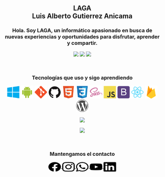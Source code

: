 ﻿<h2 align="center">LAGA<br>Luis Alberto Gutierrez Anicama</h2>
<h3 align="center">Hola. Soy LAGA, un informático apasionado en busca de nuevas experiencias y oportunidades para disfrutar, aprender y compartir.</h3>

<p align="center">
    <img src="https://komarev.com/ghpvc/?username=lagaxyz-username&color=brightgreen&label=Visitante+Número"/>
    <a href="https://www.paypal.com/donate?hosted_button_id=W7QQPM9ZS68MC"><img src="https://img.shields.io/badge/Donaciones-LAGAxyz-blue?style=flat"></a>
    <a href="https://lagaxyz.github.io/"><img src="https://img.shields.io/badge/Sitio%20Web-lagaxyz.github.io-brightgreen?style=flat"></a>
</p>

<br>

<h3 align="center">Tecnologías que uso y sigo aprendiendo</h3>
<p align="center">
    <a> <img src="./Habilidades/windows.svg" width="40" height="40"/> </a>
    <a> <img src="./Habilidades/android.svg" width="40" height="40"/> </a>
    <!-- <a> <img src="./Habilidades/linux.svg" width="40" height="40"/> </a> -->
    <!-- <a> <img src="./Habilidades/apple.svg" width="40" height="40"/> </a> -->
    <a> <img src="./Habilidades/git.svg" width="40" height="40"/> </a>
    <a> <img src="./Habilidades/github.svg" width="40" height="40"/> </a>
    <!-- <a> <img src="./Habilidades/gitlab.svg" width="40" height="40"/> </a> -->
    <a> <img src="./Habilidades/html5.svg" width="40" height="40"/> </a>
    <a> <img src="./Habilidades/css3.svg" width="40" height="40"/> </a>
    <!-- <a> <img src="./Habilidades/less.svg" width="40" height="40"/> </a> -->
    <a> <img src="./Habilidades/sass.svg" width="40" height="40"/> </a>
    <a> <img src="./Habilidades/javascript.svg" width="40" height="40"/> </a>
    <!-- <a> <img src="./Habilidades/jquery.svg" width="40" height="40"/> </a> -->
    <a> <img src="./Habilidades/bootstrap.svg" width="40" height="40"/> </a>
    <!-- <a> <img src="./Habilidades/nodejs.svg" width="40" height="40"/> </a> -->
    <!-- <a> <img src="./Habilidades/npm.svg" width="40" height="40"/> </a> -->
    <!-- <a> <img src="./Habilidades/yarn.svg" width="40" height="40"/> </a> -->
    <a> <img src="./Habilidades/react.svg" width="40" height="40"/> </a>
    <!-- <a> <img src="./Habilidades/java.svg" width="40" height="40"/> </a> -->
    <!-- <a> <img src="./Habilidades/php.svg" width="40" height="40"/> </a> -->
    <!-- <a> <img src="./Habilidades/python.svg" width="40" height="40"/> </a> -->
    <a> <img src="./Habilidades/firebase.svg" width="40" height="40"/> </a>
    <!-- <a> <img src="./Habilidades/mysql.svg" width="40" height="40"/> </a> -->
    <!-- <a> <img src="./Habilidades/oracle.svg" width="40" height="40"/> </a> -->
    <!-- <a> <img src="./Habilidades/postgresql.svg" width="40" height="40"/> </a> -->
    <!-- <a> <img src="./Habilidades/moodle.svg" width="40" height="40"/> </a> -->
    <a> <img src="./Habilidades/wordpress.svg" width="40" height="40"/> </a>
</p>

<p align="center">
    <img src="https://github-readme-stats.vercel.app/api/top-langs/?username=lagaxyz"/>
</p>

<p align="center">
    <img src="https://github-readme-stats.vercel.app/api?username=lagaxyz&show_icons=true&theme=dark"/>
</p>

<br>

<h3 align="center">Mantengamos el contacto</h3>
<p align="center"> 
    <a href="https://www.facebook.com/gutierrezanicamaluisalberto/">
        <img align="center" src="./Redes%20Sociales/facebook.svg" height="30" width="40"/>
    </a>
    <a href="https://instagram.com/lagaxyz">
        <img align="center" src="./Redes%20Sociales/instagram.svg" height="30" width="40"/>
    </a>
    <a href="https://wa.me/51977513393">
        <img align="center" src="./Redes%20Sociales/whatsapp.svg" height="30" width="40"/>
    </a>
    <a href="https://www.youtube.com/channel/UCa73fp-v3eZJBZtDBNklFPg">
        <img align="center" src="./Redes%20Sociales/youtube.svg" height="30" width="40"/>
    </a>
    <a href="https://linkedin.com/in/lagaxyz">
        <img align="center" src="./Redes%20Sociales/linkedin.svg" height="30" width="40"/>
    </a>
</p>

<!-- Creado y Editado por LAGA -->

